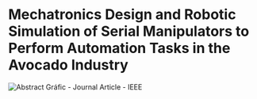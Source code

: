 # Mechatronics Design and Robotic Simulation of Serial Manipulators to Perform Automation Tasks in the Avocado Industry
![Abstract Gráfic - Journal Article - IEEE](https://github.com/cparedes23/PaperID_8272/assets/134640332/43448aa1-b740-43a0-989f-4d2693ab98f8)
